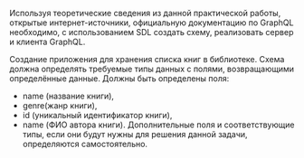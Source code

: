 Используя теоретические сведения из данной практической работы, открытые интернет-источники, официальную документацию по GraphQL необходимо, с использованием SDL создать схему, реализовать сервер и клиента GraphQL.

Создание приложения для хранения списка книг в библиотеке. Схема должна определять требуемые типы данных с полями, возвращающими определённые данные. 
Должны быть определены поля: 
- name (название книги),
- genre(жанр книги), 
- id (уникальный идентификатор книги), 
- name (ФИО автора книги). 
Дополнительные поля и соответствующие типы, если они будут нужны
для решения данной задачи, определяются самостоятельно.

